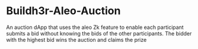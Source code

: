 # Buildh3r-Aleo-Auction
An auction dApp that uses the aleo Zk feature to enable each participant submits a bid without knowing the bids of the other participants. The bidder with the highest bid wins the auction and claims the prize 
